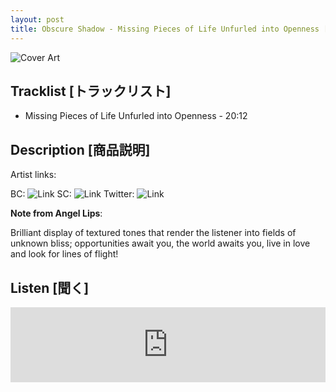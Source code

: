 ```yaml
---
layout: post
title: Obscure Shadow - Missing Pieces of Life Unfurled into Openness [AL-SLICEOFLIFE01]
---
```


![Cover Art]({{site.baseurl}}/assets/images/MissingPieces-Cover.jpg)

## Tracklist [トラックリスト]

- Missing Pieces of Life Unfurled into Openness - 20:12

## Description [商品説明]

Artist links:

BC: ![Link](lvjdfg.bandcamp.com/album/0)
SC: ![Link](soundcloud.com/user-328391493)
Twitter: ![Link](twitter.com/lvj_dfg)

**Note from Angel Lips**:

Brilliant display of textured tones that render the listener into fields of unknown bliss; opportunities await you, the world awaits you, live in love and look for lines of flight!

## Listen [聞く]

<iframe style="border: 0; width: 100%; height: 120px;" src="https://bandcamp.com/EmbeddedPlayer/album=3335428209/size=large/bgcol=ffffff/linkcol=333333/tracklist=false/artwork=small/transparent=true/" seamless><a href="https://angellips.bandcamp.com/album/missing-pieces-of-life-unfurled-into-openness">Missing Pieces of Life Unfurled into Openness by Obscure Shadow</a></iframe>
